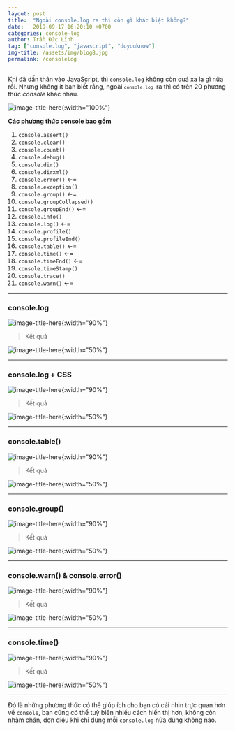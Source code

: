 ```yaml
---
layout: post
title:  "Ngoài console.log ra thì còn gì khác biệt không?"
date:   2019-09-17 16:20:10 +0700
categories: console-log
author: Trần Đức Lĩnh
tag: ["console.log", "javascript", "doyouknow"]
img-title: /assets/img/blog8.jpg
permalink: /consolelog
---
```

Khi đã dấn thân vào JavaScript, thì `console.log` không còn quá xa lạ gì nữa rồi. Nhưng không ít bạn biết rằng, ngoài <code>`console.log` </code>ra thì có trên 20 phương thức *console* khác nhau.

![image-title-here](/assets/img/img-post/console/console.jpg){:width="100%"}

**Các phương thức console bao gồm**
1. `console.assert()` 
1. `console.clear()`
1. `console.count()`
1. `console.debug()`
1. `console.dir()`
1. `console.dirxml()`
1. `console.error()` <-=
1. `console.exception()`
1. `console.group()`  <-=
1. `console.groupCollapsed()`
1. `console.groupEnd()` <-=
1. `console.info()`
1. `console.log()` <-=
1. `console.profile()`
1. `console.profileEnd()`
1. `console.table()` <-=
1. `console.time()` <-=
1. `console.timeEnd()` <-=
1. `console.timeStamp()`
1. `console.trace()`
1. `console.warn()` <-=

***

### console.log
![image-title-here](/assets/img/img-post/console/js.console.log.png){:width="90%"}

> Kết quả

![image-title-here](/assets/img/img-post/console/result.js.console.log.png){:width="50%"}

***

### console.log + CSS
![image-title-here](/assets/img/img-post/console/js.console.log_css.png){:width="90%"}

> Kết quả

![image-title-here](/assets/img/img-post/console/result.js.console.log_css.png){:width="50%"}

***

### console.table()
![image-title-here](/assets/img/img-post/console/js.console.table.png){:width="90%"}

> Kết quả

![image-title-here](/assets/img/img-post/console/result.js.console.table.png){:width="50%"}

***

### console.group()
![image-title-here](/assets/img/img-post/console/js.console.group.png){:width="90%"}

> Kết quả

![image-title-here](/assets/img/img-post/console/result.js.console.group.png){:width="50%"}

***

### console.warn() & console.error()
![image-title-here](/assets/img/img-post/console/js.console.warn_err.png){:width="90%"}

> Kết quả

![image-title-here](/assets/img/img-post/console/result.js.console.warn_err.png){:width="50%"}

***
### console.time()
![image-title-here](/assets/img/img-post/console/js.console.time.png){:width="90%"}

> Kết quả

![image-title-here](/assets/img/img-post/console/result.js.console.time.png){:width="50%"}

***

Đó là những phương thức có thể giúp ích cho bạn có cái nhìn trực quan hơn về `console`, bạn cũng có thể tuỳ biến nhiều cách hiển thị hơn, không còn nhàm chán, đơn điệu khi chỉ dùng mỗi `console.log` nữa đúng không nào.